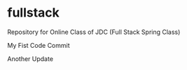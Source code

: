 # fullstack
Repository for Online Class of JDC (Full Stack Spring Class)

My Fist Code Commit

Another Update
